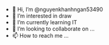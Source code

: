 - 👋 Hi, I’m @nguyenkhanhngan53490
- 👀 I’m interested in draw
- 🌱 I’m currently learning IT 
- 💞️ I’m looking to collaborate on ...
- 📫 How to reach me ...

<!---
nguyenkhanhngan53490/nguyenkhanhngan53490 is a ✨ special ✨ repository because its `README.md` (this file) appears on your GitHub profile.
You can click the Preview link to take a look at your changes.
--->
